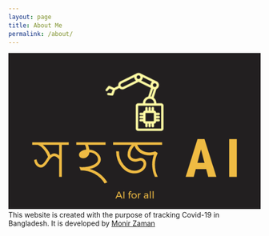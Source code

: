 ```yaml
---
layout: page
title: About Me
permalink: /about/
---
```

![logo](/images/sohojai-logo.png)  
This website is created with the purpose of tracking Covid-19 in Bangladesh. It is developed by [Monir Zaman](https://www.linkedin.com/in/monir1)

